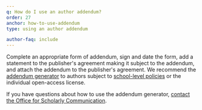```yaml
---
q: How do I use an author addendum?
order: 27
anchor: how-to-use-addendum
type: using an author addendum

author-faq: include
---
```

Complete an appropriate form of addendum, sign and date the form, add a statement to the publisher's agreement making it subject to the addendum, and attach the addendum to the publisher's agreement. We recommend the [addendum generator](https://osc.hul.harvard.edu/dash/addendum/) to authors subject to [school-level policies](https://osc.hul.harvard.edu/policies/) or the individual open-access license.

If you have questions about how to use the addendum generator, [contact the Office for Scholarly Communication](mailto:osc@harvard.edu).

